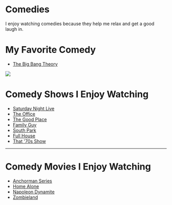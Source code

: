 # Comedies
I enjoy watching comedies because they help me relax and get a good laugh in.
# My Favorite Comedy 
- [The Big Bang Theory](https://en.wikipedia.org/wiki/The_Big_Bang_Theory)

![](https://images-na.ssl-images-amazon.com/images/I/71t2uF6PnqL._SX425_.jpg)

# Comedy Shows I Enjoy Watching
- [Saturday Night Live](https://www.nbc.com/saturday-night-live)
- [The Office](https://www.nbc.com/the-office)
- [The Good Place](https://www.nbc.com/the-good-place)
- [Family Guy](https://en.wikipedia.org/wiki/Family_Guy)
- [South Park](https://en.wikipedia.org/wiki/South_Park)
- [Full House](https://en.wikipedia.org/wiki/Full_House)
- [That '70s Show](https://en.wikipedia.org/wiki/That_%2770s_Show)

---
# Comedy Movies I Enjoy Watching
- [Anchorman Series](https://en.wikipedia.org/wiki/Anchorman:_The_Legend_of_Ron_Burgundy)
- [Home Alone](https://en.wikipedia.org/wiki/Home_Alone)
- [Napoleon Dynamite](https://en.wikipedia.org/wiki/Napoleon_Dynamite)
- [Zombieland](https://en.wikipedia.org/wiki/Zombieland)
